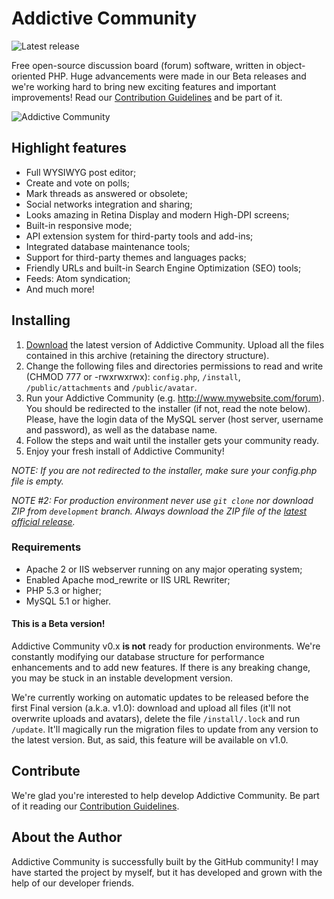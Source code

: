 Addictive Community
===================

![Latest release](https://img.shields.io/github/release/brunnopleffken/addictive-community.svg)

Free open-source discussion board (forum) software, written in object-oriented PHP. Huge advancements were made in our Beta releases and we're working hard to bring new exciting features and important improvements! Read our [Contribution Guidelines](https://github.com/brunnopleffken/addictive-community/blob/master/CONTRIBUTE.md) and be part of it.

![Addictive Community](https://raw.githubusercontent.com/brunnopleffken/addictive-community/3fd1ec6003d1bcb647dc1e36a89dd0506b81a5f1/templates/default/images/screenshot.png)

## Highlight features

* Full WYSIWYG post editor;
* Create and vote on polls;
* Mark threads as answered or obsolete;
* Social networks integration and sharing;
* Looks amazing in Retina Display and modern High-DPI screens;
* Built-in responsive mode;
* API extension system for third-party tools and add-ins;
* Integrated database maintenance tools;
* Support for third-party themes and languages packs;
* Friendly URLs and built-in Search Engine Optimization (SEO) tools;
* Feeds: Atom syndication;
* And much more!

## Installing

1. [Download](https://github.com/brunnopleffken/addictive-community/releases) the latest version of Addictive Community. Upload all the files contained in this archive (retaining the directory structure).
2. Change the following files and directories permissions to read and write (CHMOD 777 or -rwxrwxrwx): `config.php`, `/install`, `/public/attachments` and `/public/avatar`.
3. Run your Addictive Community (e.g. http://www.mywebsite.com/forum). You should be redirected to the installer (if not, read the note below). Please, have the login data of the MySQL server (host server, username and password), as well as the database name.
4. Follow the steps and wait until the installer gets your community ready.
5. Enjoy your fresh install of Addictive Community!

*NOTE: If you are not redirected to the installer, make sure your config.php file is empty.*

*NOTE #2: For production environment never use `git clone` nor download ZIP from `development` branch. Always download the ZIP file of the [latest official release](https://github.com/brunnopleffken/addictive-community/releases).*

### Requirements

* Apache 2 or IIS webserver running on any major operating system;
* Enabled Apache mod_rewrite or IIS URL Rewriter;
* PHP 5.3 or higher;
* MySQL 5.1 or higher.

#### This is a Beta version!

Addictive Community v0.x **is not** ready for production environments. We're constantly modifying our database structure for performance enhancements and to add new features. If there is any breaking change, you may be stuck in an instable development version.

We're currently working on automatic updates to be released before the first Final version (a.k.a. v1.0): download and upload all files (it'll not overwrite uploads and avatars), delete the file `/install/.lock` and run `/update`. It'll magically run the migration files to update from any version to the latest version. But, as said, this feature will be available on v1.0.

## Contribute

We're glad you're interested to help develop Addictive Community. Be part of it reading our [Contribution Guidelines](https://github.com/brunnopleffken/addictive-community/blob/master/CONTRIBUTE.md).

## About the Author

Addictive Community is successfully built by the GitHub community! I may have started the project by myself, but it has developed and grown with the help of our developer friends.
